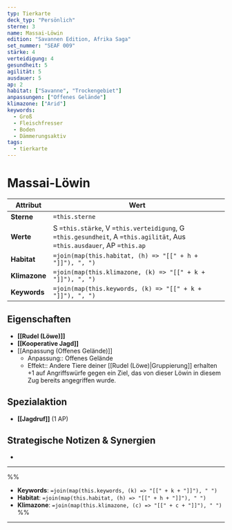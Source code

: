 ```yaml
---
typ: Tierkarte
deck_typ: "Persönlich"
sterne: 3
name: Massai-Löwin
edition: "Savannen Edition, Afrika Saga"
set_nummer: "SEAF 009"
stärke: 4
verteidigung: 4
gesundheit: 5
agilität: 5
ausdauer: 5
ap: 2
habitat: ["Savanne", "Trockengebiet"]
anpassungen: ["Offenes Gelände"]
klimazone: ["Arid"]
keywords:
  - Groß
  - Fleischfresser
  - Boden
  - Dämmerungsaktiv
tags:
  - tierkarte
---
```


# Massai-Löwin

| Attribut | Wert |
|---|---|
| **Sterne** | `=this.sterne` |
| **Werte** | S `=this.stärke`, V `=this.verteidigung`, G `=this.gesundheit`, A `=this.agilität`, Aus `=this.ausdauer`, AP `=this.ap` |
| **Habitat** | `=join(map(this.habitat, (h) => "[[" + h + "]]"), ", ")` |
| **Klimazone**| `=join(map(this.klimazone, (k) => "[[" + k + "]]"), ", ")` |
| **Keywords** | `=join(map(this.keywords, (k) => "[[" + k + "]]"), ", ")` |
## Eigenschaften

- **[[Rudel (Löwe)]]**
- **[[Kooperative Jagd]]**
- [[Anpassung (Offenes Gelände)]]
	- Anpassung:: Offenes Gelände
	- Effekt:: Andere Tiere deiner [[Rudel (Löwe)|Gruppierung]] erhalten +1 auf Angriffswürfe gegen ein Ziel, das von dieser Löwin in diesem Zug bereits angegriffen wurde.


## Spezialaktion

- **[[Jagdruf]]** (1 AP)

## Strategische Notizen & Synergien

-
---
%%
- **Keywords**: `=join(map(this.keywords, (k) => "[[" + k + "]]"), " ")`
- **Habitat**: `=join(map(this.habitat, (h) => "[[" + h + "]]"), " ")`
- **Klimazone**: `=join(map(this.klimazone, (c) => "[[" + c + "]]"), " ")`
%%
---
